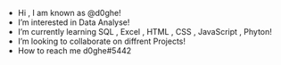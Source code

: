 -  Hi , I am known as @d0ghe!
-  I’m interested in Data Analyse!
-  I’m currently learning SQL , Excel , HTML , CSS , JavaScript ,  Phyton!
-  I’m looking to collaborate on diffrent Projects!
-  How to reach me d0ghe#5442
